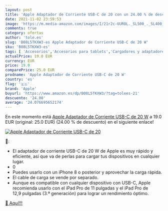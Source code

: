 ```yaml
---
layout: post
title: 'Apple Adaptador de Corriente USB-C de 20 con un 24.00 % de descuento'
date: 2021-11-02 23:59:53
image: 'https://m.media-amazon.com/images/I/21r2c-UUR0L._SL500_._SL400_.jpg'
comments: true
category: ofertas
author: 'tole.es'
slug: 'B08L5TKXW3-es Apple Adaptador de Corriente USB-C de 20 W'
sku: 'B08L5TKXW3-es'
tags: [ 'Accesorios','Accesorios para tablets','Cargadores y adaptadores para tablets','Informática','apple', ]
actualPrice: 19.0 EUR
currency: EUR
price: 19.0
comparePrice: 25.0 EUR
prodname: 'Apple Adaptador de Corriente USB-C de 20 W'
country: 'es'
flag: '🇪🇸'
brand: 'Apple'
buyurl: 'https://www.amazon.es/dp/B08L5TKXW3/?tag=tolees-21'
descuento: '24.00'
average: '24.076695652174'
---
```


En este momento está [Apple Adaptador de Corriente USB-C de 20 W](https://www.amazon.es/dp/B08L5TKXW3/?tag=tolees-21) a 19.0 EUR (original: 25.0 EUR) (24.00 %  de descuento) en el siguiente enlace!

[![Apple Adaptador de Corriente USB-C de 20](https://m.media-amazon.com/images/I/21r2c-UUR0L._SL500_._SL400_.jpg)](https://www.amazon.es/dp/B08L5TKXW3/?tag=tolees-21)

🔎:

- El adaptador de corriente USB-C de 20 W de Apple es muy rápido y eficiente, así que va de perlas para cargar tus dispositivos en cualquier lugar.
- 0
- Puedes usarlo con un iPhone 8 o posterior y aprovechar la carga rápida.
- El cable de carga se vende por separado.
- Aunque es compatible con cualquier dispositivo con USB-C, Apple recomienda usarlo con el iPad Pro de 11 pulgadas y el iPad Pro de 12,9 pulgadas (3.ª generación) para lograr un rendimiento óptimo.

[🛒 Aquí!!!](https://www.amazon.es/dp/B08L5TKXW3/?tag=tolees-21)
